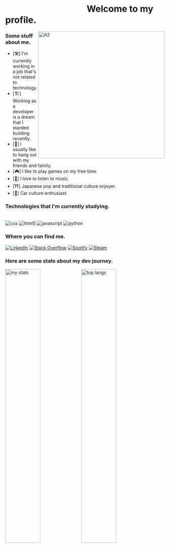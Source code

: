 # ㅤㅤㅤㅤㅤㅤㅤㅤㅤㅤWelcome to my profile.

<img align="right" alt="A2" width="400" src="https://static.wikia.nocookie.net/sinoalice/images/f/f0/Artwork_de_A2_%28Escindidor%29_-_SINoALICE.png/revision/latest?cb=20190216121342&path-prefix=es">

### Some stuff about me.
- [🛠️] I'm currently working in a job that's not related to technology.
- [🏗️] Working as a developer is a dream that I starded building recently.
- [🍻] I usually like to hang out with my friends and family.
- [🎮] I like to play games on my free time.
- [🎵] I love to listen to music.
- [⛩️] Japanese pop and traditional culture enjoyer.
- [🚗] Car culture enthusiast.

### Technologies that I'm currently studying.
<div style="display: inline_block"><br/>
    <img align="center" alt="css" src="https://img.shields.io/badge/CSS3-1572B6?style=for-the-badge&logo=css3&logoColor=white" />
    <img align="center" alt="html5" src="https://img.shields.io/badge/HTML5-E34F26?style=for-the-badge&logo=html5&logoColor=white" />
    <img align="center" alt="javascript" src="https://img.shields.io/badge/JavaScript-F7DF1E?style=for-the-badge&logo=javascript&logoColor=black" />
    <img align="center" alt="python" src="https://img.shields.io/badge/Python-3776AB?style=for-the-badge&logo=python&logoColor=white" />
</div>

### Where you can find me.
[![LinkedIn](https://img.shields.io/badge/LinkedIn-0077B5?style=for-the-badge&logo=linkedin&logoColor=white)](https://www.linkedin.com/in/alansilva970528/)
[![Stack Overflow](https://img.shields.io/badge/Stack_Overflow-FE7A16?style=for-the-badge&logo=stack-overflow&logoColor=white)](https://stackoverflow.com/users/27072030/driverjunk)
[![Spotify](https://img.shields.io/badge/Spotify-1ED760?&style=for-the-badge&logo=spotify&logoColor=white)](https://open.spotify.com/user/1tm19ugojmlhl4murdllwekiu)
[![Steam](https://img.shields.io/badge/Steam-000000?style=for-the-badge&logo=steam&logoColor=white)](https://steamcommunity.com/id/driverjunk/)


### Here are some stats about my dev journey.
<img alt="my stats" align=left width=47% src="https://github-readme-stats.vercel.app/api?username=driverjunkman&show_icons=true&bg_color=BAB5A1&title_color=454138&icon_color=454138&text_color=454138&border_color=454138&border_radius=1"/>

<img alt="top langs" align=left width=47% src= "https://github-readme-stats.vercel.app/api/top-langs/?username=driverjunkman&layout=compact&bg_color=BAB5A1&title_color=454138&icon_color=454138&text_color=454138&border_color=454138&border_radius=1"/>
